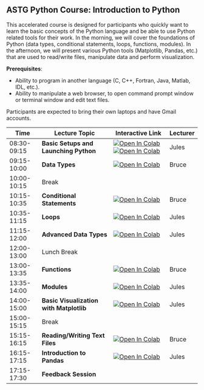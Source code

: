 ## ASTG Python Course: Introduction to Python

This accelerated course is designed for participants who quickly want to learn the basic concepts of the Python language and be able to use Python related tools for their work. In the morning, we will cover the foundations of Python (data types, conditional statements, loops, functions, modules). In the afternoon, we will present various Python tools (Matplotlib, Pandas, etc.) that are used to read/write files, manipulate data and perform visualization. 

**Prerequisites**: 
* Ability to program in another language (C, C++, Fortran, Java, Matlab, IDL, etc.). 
* Ability to manipulate a web browser, to open command prompt window or terminal window and edit text files.

Participants are expected to bring their own laptops and have Gmail accounts.

<!---
### AGENDA


| Time | Lecture Topic | Interactive Link | Lecturer |
|------|---------------|------------------|----------|
| 08:30-09:15 | **Basic Setups and Launching Python** |  |  |
| 09:15-10:00 | **Data Types**  |  |  |
| 10:00-10:15 | Break |  |  |
| 10:15-10:35 | **Conditional Statements**  |  |  |
| 10:35-11:15 | **Loops** |  |  |
| 11:15-12:00 | **Advanced Data Types** |  |  |
| 12:00-13:00 | Lunch Break |  |  |
| 13:00-13:35 | **Functions** |  |  |
| 13:35-14:00 | **Modules** |  |  |
| 14:00-15:00 | **Basic Visualization with Matplotlib** |  |  |
| 15:00-15:15 | Break |  |  |
| 15:15-16:15 | **Overview of Reading/Writing Data Files** (text, binary, nc4, etc.) |  |  |
| 16:15-17:15 | **Introduction to Pandas** |  |  |
| 17:15-17:30 | **Feedback Session** |  |  |
--->


| Time | Lecture Topic | Interactive Link | Lecturer |
|------|---------------|------------------|----------|
| 08:30-09:15 | **Basic Setups and Launching Python** | [![Open In Colab](https://colab.research.google.com/assets/colab-badge.svg)](https://colab.research.google.com/github/pytrain/welcome/blob/master/welcome.ipynb) [![Open In Colab](https://colab.research.google.com/assets/colab-badge.svg)](https://colab.research.google.com/github/pytrain/run_python/blob/master/run.ipynb) | Jules |
| 09:15-10:00 | **Data Types**  | [![Open In Colab](https://colab.research.google.com/assets/colab-badge.svg)](https://colab.research.google.com/github/pytrain/data_types/blob/master/Python_basic_data_types.ipynb) | Bruce |
| 10:00-10:15 | Break |  |  |
| 10:15-10:35 | **Conditional Statements**  | [![Open In Colab](https://colab.research.google.com/assets/colab-badge.svg)](https://colab.research.google.com/github/pytrain/conditional_logic/blob/master/conditionals.ipynb) | Bruce |
| 10:35-11:15 | **Loops** | [![Open In Colab](https://colab.research.google.com/assets/colab-badge.svg)](https://colab.research.google.com/github/pytrain/loops/blob/master/loop.ipynb) | Jules |
| 11:15-12:00 | **Advanced Data Types** | [![Open In Colab](https://colab.research.google.com/assets/colab-badge.svg)](https://colab.research.google.com/github/pytrain/data_types/blob/master/Python_advanced_data_types.ipynb) | Jules |
| 12:00-13:00 | Lunch Break |  |  |
| 13:00-13:35 | **Functions** | [![Open In Colab](https://colab.research.google.com/assets/colab-badge.svg)](https://colab.research.google.com/github/pytrain/functions_modules/blob/master/Functions.ipynb) | Bruce |
| 13:35-14:00 | **Modules** | [![Open In Colab](https://colab.research.google.com/assets/colab-badge.svg)](https://colab.research.google.com/github/pytrain/functions_modules/blob/master/Modules.ipynb) | Jules |
| 14:00-15:00 | **Basic Visualization with Matplotlib** | [![Open In Colab](https://colab.research.google.com/assets/colab-badge.svg)](https://colab.research.google.com/github/pytrain/viz/blob/master/IntroMatplotlib.ipynb) | Jules |
| 15:00-15:15 | Break |  |  |
| 15:15-16:15 | **Reading/Writing Text Files** | [![Open In Colab](https://colab.research.google.com/assets/colab-badge.svg)](https://colab.research.google.com/github/pytrain/io/blob/master/File_IO.ipynb) | Bruce |
| 16:15-17:15 | **Introduction to Pandas** | [![Open In Colab](https://colab.research.google.com/assets/colab-badge.svg)](https://colab.research.google.com/github/pytrain/pandas/blob/master/Intro_Pandas.ipynb) | Jules |
| 17:15-17:30 | **Feedback Session** |  |  |


<!---
| 17:15-17:30 | **Feedback Session** |  |  |
| 17:15-17:30 | **Feedback Session** |  <a href="https://www.surveymonkey.com/r/PWQVXH5"> Evaluation Survey </a> | |
--->
